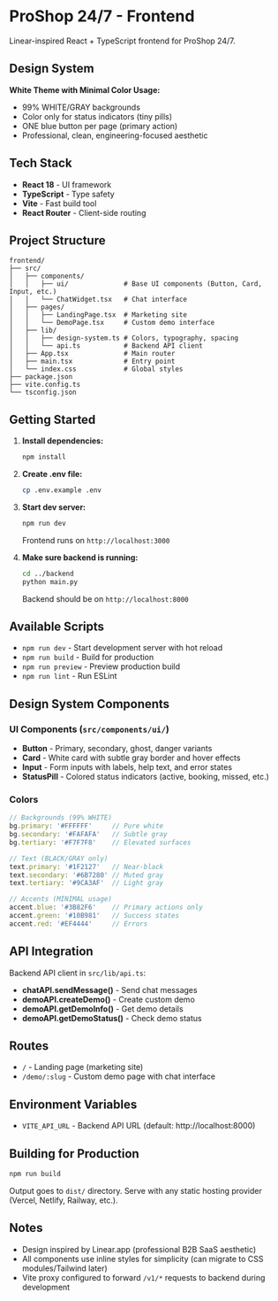 # ProShop 24/7 - Frontend

Linear-inspired React + TypeScript frontend for ProShop 24/7.

## Design System

**White Theme with Minimal Color Usage:**
- 99% WHITE/GRAY backgrounds
- Color only for status indicators (tiny pills)
- ONE blue button per page (primary action)
- Professional, clean, engineering-focused aesthetic

## Tech Stack

- **React 18** - UI framework
- **TypeScript** - Type safety
- **Vite** - Fast build tool
- **React Router** - Client-side routing

## Project Structure

```
frontend/
├── src/
│   ├── components/
│   │   ├── ui/              # Base UI components (Button, Card, Input, etc.)
│   │   └── ChatWidget.tsx   # Chat interface
│   ├── pages/
│   │   ├── LandingPage.tsx  # Marketing site
│   │   └── DemoPage.tsx     # Custom demo interface
│   ├── lib/
│   │   ├── design-system.ts # Colors, typography, spacing
│   │   └── api.ts           # Backend API client
│   ├── App.tsx              # Main router
│   ├── main.tsx             # Entry point
│   └── index.css            # Global styles
├── package.json
├── vite.config.ts
└── tsconfig.json
```

## Getting Started

1. **Install dependencies:**
   ```bash
   npm install
   ```

2. **Create .env file:**
   ```bash
   cp .env.example .env
   ```

3. **Start dev server:**
   ```bash
   npm run dev
   ```

   Frontend runs on `http://localhost:3000`

4. **Make sure backend is running:**
   ```bash
   cd ../backend
   python main.py
   ```

   Backend should be on `http://localhost:8000`

## Available Scripts

- `npm run dev` - Start development server with hot reload
- `npm run build` - Build for production
- `npm run preview` - Preview production build
- `npm run lint` - Run ESLint

## Design System Components

### UI Components (`src/components/ui/`)

- **Button** - Primary, secondary, ghost, danger variants
- **Card** - White card with subtle gray border and hover effects
- **Input** - Form inputs with labels, help text, and error states
- **StatusPill** - Colored status indicators (active, booking, missed, etc.)

### Colors

```typescript
// Backgrounds (99% WHITE)
bg.primary: '#FFFFFF'     // Pure white
bg.secondary: '#FAFAFA'   // Subtle gray
bg.tertiary: '#F7F7F8'    // Elevated surfaces

// Text (BLACK/GRAY only)
text.primary: '#1F2127'   // Near-black
text.secondary: '#6B7280' // Muted gray
text.tertiary: '#9CA3AF'  // Light gray

// Accents (MINIMAL usage)
accent.blue: '#3B82F6'    // Primary actions only
accent.green: '#10B981'   // Success states
accent.red: '#EF4444'     // Errors
```

## API Integration

Backend API client in `src/lib/api.ts`:

- **chatAPI.sendMessage()** - Send chat messages
- **demoAPI.createDemo()** - Create custom demo
- **demoAPI.getDemoInfo()** - Get demo details
- **demoAPI.getDemoStatus()** - Check demo status

## Routes

- `/` - Landing page (marketing site)
- `/demo/:slug` - Custom demo page with chat interface

## Environment Variables

- `VITE_API_URL` - Backend API URL (default: http://localhost:8000)

## Building for Production

```bash
npm run build
```

Output goes to `dist/` directory. Serve with any static hosting provider (Vercel, Netlify, Railway, etc.).

## Notes

- Design inspired by Linear.app (professional B2B SaaS aesthetic)
- All components use inline styles for simplicity (can migrate to CSS modules/Tailwind later)
- Vite proxy configured to forward `/v1/*` requests to backend during development
